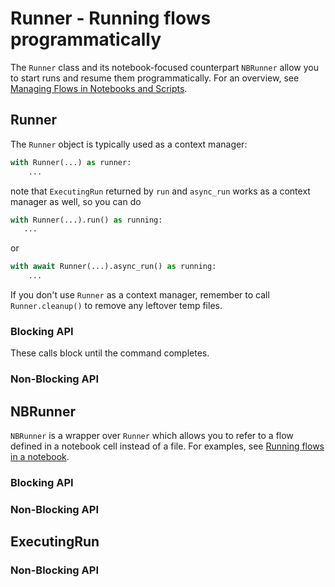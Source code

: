 # Runner - Running flows programmatically

<!-- WARNING: THIS FILE WAS AUTOGENERATED! DO NOT EDIT! Instead, edit the notebook w/the location & name as this file. -->

The `Runner` class and its notebook-focused counterpart `NBRunner` allow you to start runs and resume them programmatically. For an overview, see [Managing Flows in Notebooks and Scripts](/metaflow/managing-flows/introduction).

## Runner

The `Runner` object is typically used as a context manager:
```python
with Runner(...) as runner:
    ...
```
note that `ExecutingRun` returned by `run` and `async_run` works as a context manager as well, so you can do
```python
with Runner(...).run() as running:
   ...
```
or 
```python
with await Runner(...).async_run() as running:
    ...
```
If you don't use `Runner` as a context manager, remember to call `Runner.cleanup()` to remove any leftover temp files.


<DocSection type="class" name="Runner" module="metaflow" show_import="False" heading_level="3" link="https://github.com/Netflix/metaflow/tree/master/metaflow/runner/metaflow_runner.py#L187">
<SigArgSection>
<SigArg name="flow_file, show_output=True, profile=None, env=None, cwd=None, **kwargs" />
</SigArgSection>
<Description summary="Metaflow's Runner API that presents a programmatic interface\nto run flows and perform other operations either synchronously or asynchronously.\nThe class expects a path to the flow file along with optional arguments\nthat match top-level options on the command-line." extended_summary="This class works as a context manager, calling `cleanup()` to remove\ntemporary files at exit.\n\nExample:\n```python\nwith Runner('slowflow.py', pylint=False) as runner:\n    result = runner.run(alpha=5, tags=[&#34;abc&#34;, &#34;def&#34;], max_workers=5)\n    print(result.run.finished)\n```" />
<ParamSection name="Parameters">
	<Parameter name="flow_file" type="str" desc="Path to the flow file to run" />
	<Parameter name="show_output" type="bool, default True" desc="Show the 'stdout' and 'stderr' to the console by default,\nOnly applicable for synchronous 'run' and 'resume' functions." />
	<Parameter name="profile" type="str, optional, default None" desc="Metaflow profile to use to run this run. If not specified, the default\nprofile is used (or the one already set using `METAFLOW_PROFILE`)" />
	<Parameter name="env" type="Dict[str, str], optional, default None" desc="Additional environment variables to set for the Run. This overrides the\nenvironment set for this process." />
	<Parameter name="cwd" type="str, optional, default None" desc="The directory to run the subprocess in; if not specified, the current\ndirectory is used." />
	<Parameter name="file_read_timeout" type="int, default 3600" desc="The timeout until which we try to read the runner attribute file." />
	<Parameter name="**kwargs" type="Any" desc="Additional arguments that you would pass to `python myflow.py` before\nthe `run` command." />
</ParamSection>
</DocSection>



<DocSection type="method" name="Runner.cleanup" module="metaflow" show_import="False" heading_level="4" link="https://github.com/Netflix/metaflow/tree/master/metaflow/runner/metaflow_runner.py#L429">
<SigArgSection>
<SigArg name="self" />
</SigArgSection>
<Description summary="Delete any temporary files created during execution." />

</DocSection>


### Blocking API

These calls block until the command completes.


<DocSection type="method" name="Runner.run" module="metaflow" show_import="False" heading_level="4" link="https://github.com/Netflix/metaflow/tree/master/metaflow/runner/metaflow_runner.py#L285">
<SigArgSection>
<SigArg name="self" /><SigArg name="**kwargs" />
</SigArgSection>
<Description summary="Blocking execution of the run. This method will wait until\nthe run has completed execution." />
<ParamSection name="Parameters">
	<Parameter name="**kwargs" type="Any" desc="Additional arguments that you would pass to `python myflow.py` after\nthe `run` command, in particular, any parameters accepted by the flow." />
</ParamSection>
<ParamSection name="Returns">
	<Parameter type="ExecutingRun" desc="ExecutingRun containing the results of the run." />
</ParamSection>
</DocSection>



<DocSection type="method" name="Runner.resume" module="metaflow" show_import="False" heading_level="4" link="https://github.com/Netflix/metaflow/tree/master/metaflow/runner/metaflow_runner.py#L319">
<SigArgSection>
<SigArg name="self" /><SigArg name="**kwargs" />
</SigArgSection>
<Description summary="Blocking resume execution of the run.\nThis method will wait until the resumed run has completed execution." />
<ParamSection name="Parameters">
	<Parameter name="**kwargs" type="Any" desc="Additional arguments that you would pass to `python ./myflow.py` after\nthe `resume` command." />
</ParamSection>
<ParamSection name="Returns">
	<Parameter type="ExecutingRun" desc="ExecutingRun containing the results of the resumed run." />
</ParamSection>
</DocSection>


### Non-Blocking API


<DocSection type="method" name="Runner.async_run" module="metaflow" show_import="False" heading_level="4" link="https://github.com/Netflix/metaflow/tree/master/metaflow/runner/metaflow_runner.py#L353">
<SigArgSection>
<SigArg name="self" /><SigArg name="**kwargs" />
</SigArgSection>
<Description summary="Non-blocking execution of the run. This method will return as soon as the\nrun has launched." extended_summary="Note that this method is asynchronous and needs to be `await`ed." />
<ParamSection name="Parameters">
	<Parameter name="**kwargs" type="Any" desc="Additional arguments that you would pass to `python myflow.py` after\nthe `run` command, in particular, any parameters accepted by the flow." />
</ParamSection>
<ParamSection name="Returns">
	<Parameter type="ExecutingRun" desc="ExecutingRun representing the run that was started." />
</ParamSection>
</DocSection>



<DocSection type="method" name="Runner.async_resume" module="metaflow" show_import="False" heading_level="4" link="https://github.com/Netflix/metaflow/tree/master/metaflow/runner/metaflow_runner.py#L388">
<SigArgSection>
<SigArg name="self" /><SigArg name="**kwargs" />
</SigArgSection>
<Description summary="Non-blocking resume execution of the run.\nThis method will return as soon as the resume has launched." extended_summary="Note that this method is asynchronous and needs to be `await`ed." />
<ParamSection name="Parameters">
	<Parameter name="**kwargs" type="Any" desc="Additional arguments that you would pass to `python myflow.py` after\nthe `resume` command." />
</ParamSection>
<ParamSection name="Returns">
	<Parameter type="ExecutingRun" desc="ExecutingRun representing the resumed run that was started." />
</ParamSection>
</DocSection>


## NBRunner

`NBRunner` is a wrapper over `Runner` which allows you to refer to a flow defined in a notebook cell instead of a file. For examples, see [Running flows in a notebook](/metaflow/managing-flows/notebook-runs).


<DocSection type="class" name="NBRunner" module="metaflow" show_import="False" heading_level="3" link="https://github.com/Netflix/metaflow/tree/master/metaflow/runner/nbrun.py#L15">
<SigArgSection>
<SigArg name="flow, show_output=True, profile=None, env=None, base_dir=None, **kwargs" />
</SigArgSection>
<Description summary="A  wrapper over `Runner` for executing flows defined in a Jupyter\nnotebook cell." extended_summary="Instantiate this class on the last line of a notebook cell where\na `flow` is defined. In contrast to `Runner`, this class is not\nmeant to be used in a context manager. Instead, use a blocking helper\nfunction like `nbrun` (which calls `cleanup()` internally) or call\n`cleanup()` explictly when using non-blocking APIs.\n\n```python\nrun = NBRunner(FlowName).nbrun()\n```" />
<ParamSection name="Parameters">
	<Parameter name="flow" type="FlowSpec" desc="Flow defined in the same cell" />
	<Parameter name="show_output" type="bool, default True" desc="Show the 'stdout' and 'stderr' to the console by default,\nOnly applicable for synchronous 'run' and 'resume' functions." />
	<Parameter name="profile" type="str, optional, default None" desc="Metaflow profile to use to run this run. If not specified, the default\nprofile is used (or the one already set using `METAFLOW_PROFILE`)" />
	<Parameter name="env" type="Dict[str, str], optional, default None" desc="Additional environment variables to set for the Run. This overrides the\nenvironment set for this process." />
	<Parameter name="base_dir" type="str, optional, default None" desc="The directory to run the subprocess in; if not specified, the current\nworking directory is used." />
	<Parameter name="file_read_timeout" type="int, default 3600" desc="The timeout until which we try to read the runner attribute file." />
	<Parameter name="**kwargs" type="Any" desc="Additional arguments that you would pass to `python myflow.py` before\nthe `run` command." />
</ParamSection>
</DocSection>


### Blocking API


<DocSection type="method" name="NBRunner.nbrun" module="metaflow" show_import="False" heading_level="4" link="https://github.com/Netflix/metaflow/tree/master/metaflow/runner/nbrun.py#L113">
<SigArgSection>
<SigArg name="self" /><SigArg name="**kwargs" />
</SigArgSection>
<Description summary="Blocking execution of the run. This method will wait until\nthe run has completed execution." extended_summary="Note that in contrast to `run`, this method returns a\n`metaflow.Run` object directly and calls `cleanup()` internally\nto support a common notebook pattern of executing a flow and\nretrieving its results immediately." />
<ParamSection name="Parameters">
	<Parameter name="**kwargs" type="Any" desc="Additional arguments that you would pass to `python myflow.py` after\nthe `run` command, in particular, any parameters accepted by the flow." />
</ParamSection>
<ParamSection name="Returns">
	<Parameter type="Run" desc="A `metaflow.Run` object representing the finished run." />
</ParamSection>
</DocSection>



<DocSection type="method" name="NBRunner.nbresume" module="metaflow" show_import="False" heading_level="4" link="https://github.com/Netflix/metaflow/tree/master/metaflow/runner/nbrun.py#L138">
<SigArgSection>
<SigArg name="self" /><SigArg name="**kwargs" />
</SigArgSection>
<Description summary="Blocking resuming of a run. This method will wait until\nthe resumed run has completed execution." extended_summary="Note that in contrast to `resume`, this method returns a\n`metaflow.Run` object directly and calls `cleanup()` internally\nto support a common notebook pattern of executing a flow and\nretrieving its results immediately." />
<ParamSection name="Parameters">
	<Parameter name="**kwargs" type="Any" desc="Additional arguments that you would pass to `python myflow.py` after\nthe `resume` command." />
</ParamSection>
<ParamSection name="Returns">
	<Parameter type="Run" desc="A `metaflow.Run` object representing the resumed run." />
</ParamSection>
</DocSection>


### Non-Blocking API


<DocSection type="method" name="NBRunner.async_run" module="metaflow" show_import="False" heading_level="4" link="https://github.com/Netflix/metaflow/tree/master/metaflow/runner/nbrun.py#L176">
<SigArgSection>
<SigArg name="self" /><SigArg name="**kwargs" />
</SigArgSection>
<Description summary="Non-blocking execution of the run. This method will return as soon as the\nrun has launched. This method is equivalent to `Runner.async_run`." extended_summary="Note that this method is asynchronous and needs to be `await`ed." />
<ParamSection name="Parameters">
	<Parameter name="**kwargs" type="Any" desc="Additional arguments that you would pass to `python myflow.py` after\nthe `run` command, in particular, any parameters accepted by the flow." />
</ParamSection>
<ParamSection name="Returns">
	<Parameter type="ExecutingRun" desc="ExecutingRun representing the run that was started." />
</ParamSection>
</DocSection>



<DocSection type="method" name="NBRunner.async_resume" module="metaflow" show_import="False" heading_level="4" link="https://github.com/Netflix/metaflow/tree/master/metaflow/runner/nbrun.py#L197">
<SigArgSection>
<SigArg name="self" /><SigArg name="**kwargs" />
</SigArgSection>
<Description summary="Non-blocking execution of the run. This method will return as soon as the\nrun has launched. This method is equivalent to `Runner.async_resume`." extended_summary="Note that this method is asynchronous and needs to be `await`ed." />
<ParamSection name="Parameters">
	<Parameter name="**kwargs" type="Any" desc="Additional arguments that you would pass to `python myflow.py` after\nthe `run` command, in particular, any parameters accepted by the flow." />
</ParamSection>
<ParamSection name="Returns">
	<Parameter type="ExecutingRun" desc="ExecutingRun representing the run that was started." />
</ParamSection>
</DocSection>



<DocSection type="method" name="NBRunner.cleanup" module="metaflow" show_import="False" heading_level="4" link="https://github.com/Netflix/metaflow/tree/master/metaflow/runner/nbrun.py#L217">
<SigArgSection>
<SigArg name="self" />
</SigArgSection>
<Description summary="Delete any temporary files created during execution." extended_summary="Call this method after using `async_run` or `async_resume`. You don't\nhave to call this after `nbrun` or `nbresume`." />

</DocSection>


## ExecutingRun


<DocSection type="class" name="ExecutingRun" module="metaflow" show_import="False" heading_level="3" link="https://github.com/Netflix/metaflow/tree/master/metaflow/runner/metaflow_runner.py#L15">
<SigArgSection>
<SigArg name="" />
</SigArgSection>
<Description summary="This class contains a reference to a `metaflow.Run` object representing\nthe currently executing or finished run, as well as metadata related\nto the process." extended_summary="`ExecutingRun` is returned by methods in `Runner` and `NBRunner`. It is not\nmeant to be instantiated directly.\n\nThis class works as a context manager, allowing you to use a pattern like\n```python\nwith Runner(...).run() as running:\n    ...\n```\nNote that you should use either this object as the context manager or\n`Runner`, not both in a nested manner." />

</DocSection>



<DocSection type="property" name="ExecutingRun.returncode" module="metaflow.runner.metaflow_runner" show_import="False" heading_level="4" link="https://github.com/Netflix/metaflow/tree/master/">

<Description summary="Gets the return code of the underlying subprocess. A non-zero\ncode indicates a failure, `None` a currently executing run.\n" />
<ParamSection name="Returns">
<Parameter type="Optional[int]" desc="The return code of the underlying subprocess." />
</ParamSection>
</DocSection>



<DocSection type="property" name="ExecutingRun.status" module="metaflow.runner.metaflow_runner" show_import="False" heading_level="4" link="https://github.com/Netflix/metaflow/tree/master/">

<Description summary="Returns the status of the underlying subprocess that is responsible\nfor executing the run.\n\nThe return value is one of the following strings:\n- `timeout` indicates that the run timed out.\n- `running` indicates a currently executing run.\n- `failed` indicates a failed run.\n- `successful` indicates a successful run.\n" />
<ParamSection name="Returns">
<Parameter type="str" desc="The current status of the run." />
</ParamSection>
</DocSection>



<DocSection type="property" name="ExecutingRun.stdout" module="metaflow.runner.metaflow_runner" show_import="False" heading_level="4" link="https://github.com/Netflix/metaflow/tree/master/">

<Description summary="Returns the current stdout of the run. If the run is finished, this will\ncontain the entire stdout output. Otherwise, it will contain the\nstdout up until this point.\n" />
<ParamSection name="Returns">
<Parameter type="str" desc="The current snapshot of stdout." />
</ParamSection>
</DocSection>



<DocSection type="property" name="ExecutingRun.stderr" module="metaflow.runner.metaflow_runner" show_import="False" heading_level="4" link="https://github.com/Netflix/metaflow/tree/master/">

<Description summary="Returns the current stderr of the run. If the run is finished, this will\ncontain the entire stderr output. Otherwise, it will contain the\nstderr up until this point.\n" />
<ParamSection name="Returns">
<Parameter type="str" desc="The current snapshot of stderr." />
</ParamSection>
</DocSection>


### Non-Blocking API


<DocSection type="method" name="ExecutingRun.wait" module="metaflow" show_import="False" heading_level="4" link="https://github.com/Netflix/metaflow/tree/master/metaflow/runner/metaflow_runner.py#L59">
<SigArgSection>
<SigArg name="self" /><SigArg name="timeout" type="Optional" default="None" /><SigArg name="stream" type="Optional" default="None" />
</SigArgSection>
<Description summary="Wait for this run to finish, optionally with a timeout\nand optionally streaming its output." extended_summary="Note that this method is asynchronous and needs to be `await`ed." />
<ParamSection name="Parameters">
	<Parameter name="timeout" type="float, optional, default None" desc="The maximum time, in seconds, to wait for the run to finish.\nIf the timeout is reached, the run is terminated. If not specified, wait\nforever." />
	<Parameter name="stream" type="str, optional, default None" desc="If specified, the specified stream is printed to stdout. `stream` can\nbe one of `stdout` or `stderr`." />
</ParamSection>
<ParamSection name="Returns">
	<Parameter type="ExecutingRun" desc="This object, allowing you to chain calls." />
</ParamSection>
</DocSection>



<DocSection type="method" name="ExecutingRun.stream_log" module="metaflow" show_import="False" heading_level="4" link="https://github.com/Netflix/metaflow/tree/master/metaflow/runner/metaflow_runner.py#L159">
<SigArgSection>
<SigArg name="self" /><SigArg name="stream" type="str" /><SigArg name="position" type="Optional" default="None" />
</SigArgSection>
<Description summary="Asynchronous iterator to stream logs from the subprocess line by line." extended_summary="Note that this method is asynchronous and needs to be `await`ed." />
<ParamSection name="Parameters">
	<Parameter name="stream" type="str" desc="The stream to stream logs from. Can be one of `stdout` or `stderr`." />
	<Parameter name="position" type="int, optional, default None" desc="The position in the log file to start streaming from. If None, it starts\nfrom the beginning of the log file. This allows resuming streaming from\na previously known position" />
</ParamSection>
<ParamSection name="Yields">
	<Parameter type="Tuple[int, str]" desc="A tuple containing the position in the log file and the line read. The\nposition returned can be used to feed into another `stream_logs` call\nfor example." />
</ParamSection>
</DocSection>

